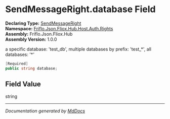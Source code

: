 ﻿<!--  
  <auto-generated>   
    The contents of this file were generated by a tool.  
    Changes to this file may be list if the file is regenerated  
  </auto-generated>   
-->

# SendMessageRight.database Field

**Declaring Type:** [SendMessageRight](../index.md)  
**Namespace:** [Friflo.Json.Fliox.Hub.Host.Auth.Rights](../../index.md)  
**Assembly:** Friflo.Json.Fliox.Hub  
**Assembly Version:** 1.0.0

a specific database: 'test\_db', multiple databases by prefix: 'test\_\*', all databases: '\*'

```csharp
[Required]
public string database;
```

## Field Value

string

___

*Documentation generated by [MdDocs](https://github.com/ap0llo/mddocs)*
